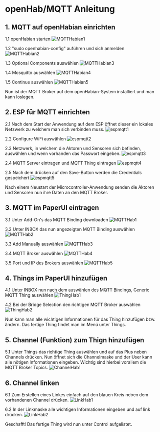 # openHab/MQTT Anleitung

## 1. MQTT auf openHabian einrichten

1.1 openHabian starten
![MQTTHabian1](/images/anleitung/habian1.jpg)

1.2 "sudo openhabian-config" auführen und sich anmelden
![MQTTHabian2](/images/anleitung/habian2.jpg)

1.3 Optional Components auswählen
![MQTTHabian3](/images/anleitung/habianmqtt1.jpg)

1.4 Mosquitto auswählen
![MQTTHabian4](/images/anleitung/habianmqtt2.jpg)

1.5 Continue auswählen 
![MQTTHabian5](/images/anleitung/habianmqtt3.jpg)

Nun ist der MQTT Broker auf dem openHabian-System installiert und man kann loslegen.

## 2. ESP für MQTT einrichten

2.1 Nach dem Start der Anwendung auf dem ESP öffnet dieser ein lokales Netzwerk zu welchem man sich verbinden muss.
![espmqtt1](/images/anleitung/espmqtt1.jpg)

2.2 Configure WiFi auswählen
![espmqtt2](/images/anleitung/espmqtt2.jpg)

2.3 Netzwerk, in welchem die Aktoren und Sensoren sich befinden, auswählen und wenn vorhanden das Passwort eingeben.
![espmqtt3](/images/anleitung/espmqtt3.jpg)

2.4 MQTT Server eintragen und MQTT Thing eintragen
![espmqtt4](/images/anleitung/espmqtt4.jpg)

2.5 Nach dem drücken auf den Save-Button werden die Credentials gespeichert
![espmqtt5](/images/anleitung/espmqtt5.jpg)

Nach einem Neustart der Microcontroller-Anwendung senden die Aktoren und Sensoren nun ihre Daten an den MQTT Broker.

## 3. MQTT im PaperUI eintragen

3.1 Unter Add-On's das MQTT Binding downloaden
![MQTTHab1](/images/anleitung/MQTTStep1.png)

3.2 Unter INBOX das nun angezeigten MQTT Binding auswählen
![MQTTHab2](/images/anleitung/MQTTStep2.png)

3.3 Add Manually auswählen
![MQTTHab3](/images/anleitung/MqttStep3.png)

3.4 MQTT Broker auswählen
![MQTTHab4](/images/anleitung/MQTTStep4.PNG)

3.5 Port und IP des Brokers auswählen
![MQTTHab5](/images/anleitung/MQTTStep5.PNG)

## 4. Things im PaperUI hinzufügen

4.1 Unter INBOX nun nach dem auswählen des MQTT Bindings, Generic MQTT Thing auswählen
![ThingHab1](/images/anleitung/ThingStep1.PNG)

4.2 Bei der Bridge Selection den richtigen MQTT Broker auswählen
![ThingHab2](/images/anleitung/ThingStep2.PNG)

Nun kann man alle wichtigen Informationen für das Thing hinzufügen bzw. ändern. Das fertige Thing findet man im Menü unter Things.

## 5. Channel (Funktion) zum Thign hinzufügen

5.1 Unter Things das richtige Thing auswählen und auf das Plus neben Channels drücken. Nun öffnet sich die Channelmaske und der User kann alle nötigen Informationen eingeben. Wichtig sind hierbei vorallem die MQTT Broker Topics.
![ChannelHab1](/images/anleitung/Channel1.PNG)

## 6. Channel linken

6.1 Zum Erstellen eines Linkes einfach auf den blauen Kreis neben dem vorhandenen Channel drücken.
![LinkHab1](/images/anleitung/Link1.png)

6.2 In der Linkmaske alle wichtigen Informationen eingeben und auf link drücken.
![LinkHab2](/images/anleitung/Link2.png)

Geschafft! Das fertige Thing wird nun unter Control aufgelistet.
